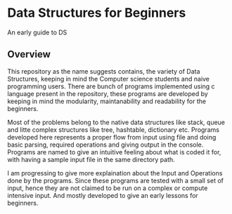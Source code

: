 # Data Structures for Beginners
An early guide to DS     

## Overview

This repository as the name suggests contains, the variety of Data Structures, keeping in mind the Computer science students and naive programming users. There are bunch of programs implemented using c language present in the repository, these programs are developed by keeping in mind the modularity, maintanability and readability for the beginners.

Most of the problems belong to the native data structures like stack, queue and litte complex structures like tree, hashtable, dictionary etc. Programs developed here represents a proper flow from input using file and doing basic parsing, required operations and giving output in the console. Programs are named to give an intuitive feeling about what is coded it for, with having a sample input file in the same directory path.

I am progressing to give more explaination about the Input and Operations done by the programs. Since these programs are tested with a small set of input, hence they are not claimed to be run on a complex or compute intensive input. And mostly developed to give an early lessons for beginners.
